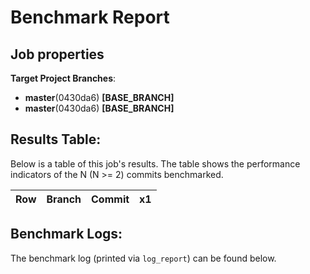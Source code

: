 # Benchmark Report

## Job properties

**Target Project Branches**:
- **master**(0430da6) **[BASE_BRANCH]**
- **master**(0430da6) **[BASE_BRANCH]**

## Results Table:

Below is a table of this job's results. The table shows the
performance indicators of the N (N >= 2) commits benchmarked.

| Row | Branch |  Commit |  x1 | 
| --- | --------- |  --------- |  --------- | 


## Benchmark Logs:

The benchmark log (printed via `log_report`) can be found below.

```
```
